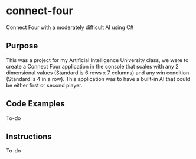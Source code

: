 # connect-four
Connect Four with a moderately difficult AI using C#

## Purpose
This was a project for my Artificial Intelligence University class, we were to create a Connect Four application in the
console that scales with any 2 dimensional values (Standard is 6 rows x 7 columns) and any win condition (Standard is
4 in a row). This application was to have a built-in AI that could be either first or second player.

## Code Examples
To-do

## Instructions
To-do
